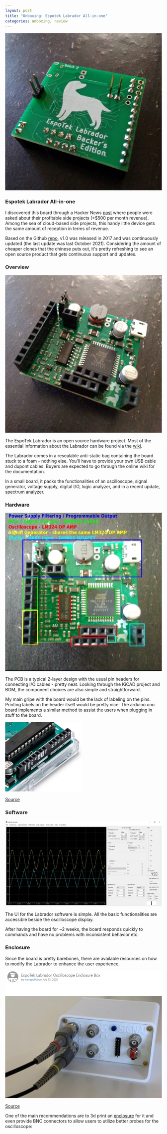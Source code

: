 ```yaml
---
layout: post
title: "Unboxing: Espotek Labrador All-in-one"
categories: unboxing, review
---
```

![Overview](/_assets/espotek_labrador/Perspective_2.jpg)

### Espotek Labrador All-in-one

I discovered this board through a Hacker News [post](https://news.ycombinator.com/item?id=29669201) where people were asked about their profitable side projects (>$500 per month revenue). Among the sea of cloud-based side projects, this handy little device gets the same amount of reception in terms of revenue.

Based on the Github [repo](https://github.com/EspoTek/Labrador), v1.0 was released in 2017 and was continuously updated (the last update was last October 2021). Considering the amount of cheaper clones that the chinese puts out, it's pretty refreshing to see an open source product that gets continuous support and updates.

### Overview
![Perspective view](/_assets/espotek_labrador/Perspective.jpg)

The EspoTek Labrador is an open source hardware project. Most of the essential information about the Labrador can be found via the [wiki](https://github.com/EspoTek/Labrador/wiki). 

The Labrador comes in a resealable anti-static bag containing the board stuck to a foam - nothing else. You'll have to provide your own USB cable and dupont cables. Buyers are expected to go through the online wiki for the documentation.

In a small board, it packs the functionalities of an oscilloscope, signal generator, voltage supply, digital I/O, logic analyzer, and in a recent update, spectrum analyzer.

### Hardware
![Hardware layout](/_assets/espotek_labrador/Pinout.jpg)

The PCB is a typical 2-layer design with the usual pin headers for connecting I/O cables - pretty neat. Looking through the KiCAD project and BOM, the component choices are also simple and straightforward.

My main gripe with the board would be the lack of labeling on the pins. Printing labels on the header itself would be pretty nice. The arduino uno board implements a similar method to assist the users when plugging in stuff to the board.

![Hardware layout](/_assets/espotek_labrador/Uno_pinouts.jpg)

[Source](https://store-usa.arduino.cc/products/arduino-uno-rev3/)

### Software
![Software UI](/_assets/espotek_labrador/UI.jpg)

The UI for the Labrador software is simple. All the basic functionalities are accessible beside the oscilloscope display. 

After having the board for ~2 weeks, the board responds quickly to commands and have no problems with inconsistent behavior etc.

### Enclosure

Since the board is pretty barebones, there are available resources on how to modify the Labrador to enhance the user experience.

![Enclosure](/_assets/espotek_labrador/Enclosure.jpg)

[Source](https://www.thingiverse.com/thing:4540262)

One of the main recommendations are to 3d print an [enclosure](https://www.thingiverse.com/thing:4540262) for it and even provide BNC connectors to allow users to utilize better probes for the oscilloscope:




